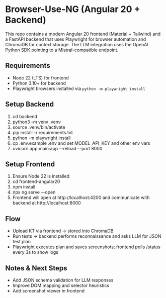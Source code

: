 # Browser-Use-NG (Angular 20 + Backend)

This repo contains a modern Angular 20 frontend (Material + Tailwind) and a FastAPI backend
that uses Playwright for browser automation and ChromaDB for context storage. The LLM
integration uses the OpenAI Python SDK pointing to a Mistral-compatible endpoint.

## Requirements
- Node 22 (LTS) for frontend
- Python 3.10+ for backend
- Playwright browsers installed via `python -m playwright install`

## Setup Backend
1. cd backend
2. python3 -m venv .venv
3. source .venv/bin/activate
4. pip install -r requirements.txt
5. python -m playwright install
6. cp .env.example .env and set MODEL_API_KEY and other env vars
7. uvicorn app.main:app --reload --port 8000

## Setup Frontend
1. Ensure Node 22 is installed
2. cd frontend-angular20
3. npm install
4. npx ng serve --open
5. Frontend will open at http://localhost:4200 and communicate with backend at http://localhost:8000

## Flow
- Upload KT via frontend -> stored into ChromaDB
- Run tests -> backend performs reconnaissance and asks LLM for JSON test plan
- Playwright executes plan and saves screenshots; frontend polls /status every 3s to show logs

## Notes & Next Steps
- Add JSON schema validation for LLM responses
- Improve DOM mapping and selector heuristics
- Add screenshot viewer in frontend

